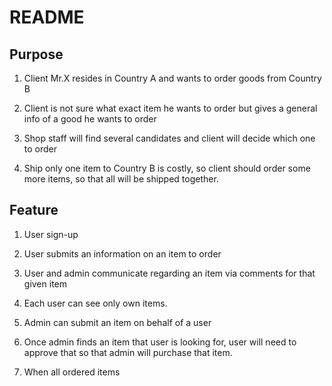 # README

## Purpose

1. Client Mr.X resides in Country A and wants to order goods from Country B

2. Client is not sure what exact item he wants to order but gives a general info of a good he wants to order

3. Shop staff will find several candidates and client will decide which one to order

4. Ship only one item to Country B is costly, so client should order some more items, so that all will be shipped together.

## Feature

1. User sign-up

2. User submits an information on an item to order

3. User and admin communicate regarding an item via comments for that given item

4. Each user can see only own items.

5. Admin can submit an item on behalf of a user

6. Once admin finds an item that user is looking for, user will need to approve that so that admin will purchase that item.

7. When all ordered items